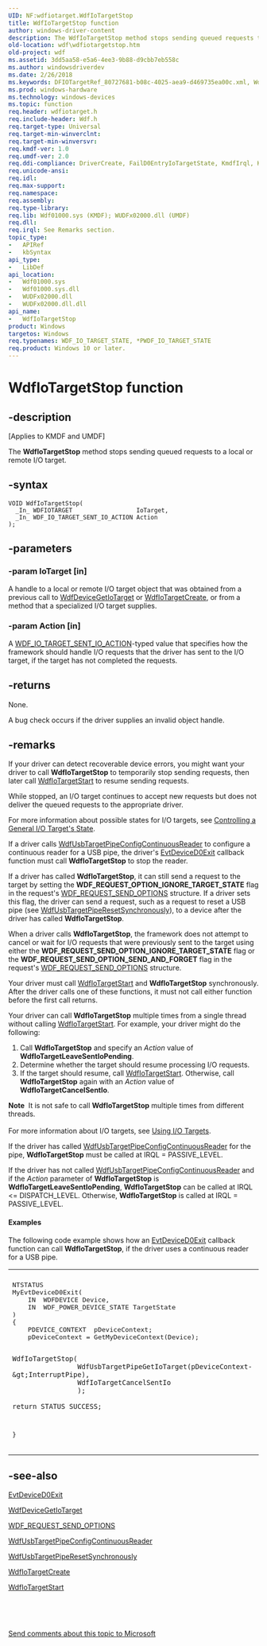 ```yaml
---
UID: NF:wdfiotarget.WdfIoTargetStop
title: WdfIoTargetStop function
author: windows-driver-content
description: The WdfIoTargetStop method stops sending queued requests to a local or remote I/O target.
old-location: wdf\wdfiotargetstop.htm
old-project: wdf
ms.assetid: 3dd5aa58-e5a6-4ee3-9b88-d9cbb7eb558c
ms.author: windowsdriverdev
ms.date: 2/26/2018
ms.keywords: DFIOTargetRef_80727681-b08c-4025-aea9-d469735ea00c.xml, WdfIoTargetStop, WdfIoTargetStop method, kmdf.wdfiotargetstop, wdf.wdfiotargetstop, wdfiotarget/WdfIoTargetStop
ms.prod: windows-hardware
ms.technology: windows-devices
ms.topic: function
req.header: wdfiotarget.h
req.include-header: Wdf.h
req.target-type: Universal
req.target-min-winverclnt: 
req.target-min-winversvr: 
req.kmdf-ver: 1.0
req.umdf-ver: 2.0
req.ddi-compliance: DriverCreate, FailD0EntryIoTargetState, KmdfIrql, KmdfIrql2
req.unicode-ansi: 
req.idl: 
req.max-support: 
req.namespace: 
req.assembly: 
req.type-library: 
req.lib: Wdf01000.sys (KMDF); WUDFx02000.dll (UMDF)
req.dll: 
req.irql: See Remarks section.
topic_type:
-	APIRef
-	kbSyntax
api_type:
-	LibDef
api_location:
-	Wdf01000.sys
-	Wdf01000.sys.dll
-	WUDFx02000.dll
-	WUDFx02000.dll.dll
api_name:
-	WdfIoTargetStop
product: Windows
targetos: Windows
req.typenames: WDF_IO_TARGET_STATE, *PWDF_IO_TARGET_STATE
req.product: Windows 10 or later.
---
```


# WdfIoTargetStop function


## -description


<p class="CCE_Message">[Applies to KMDF and UMDF]

The <b>WdfIoTargetStop</b> method stops sending queued requests to a local or remote I/O target.


## -syntax


````
VOID WdfIoTargetStop(
  _In_ WDFIOTARGET                  IoTarget,
  _In_ WDF_IO_TARGET_SENT_IO_ACTION Action
);
````


## -parameters




### -param IoTarget [in]

A handle to a local or remote I/O target object that was obtained from a previous call to <a href="..\wdfdevice\nf-wdfdevice-wdfdevicegetiotarget.md">WdfDeviceGetIoTarget</a> or <a href="..\wdfiotarget\nf-wdfiotarget-wdfiotargetcreate.md">WdfIoTargetCreate</a>, or from a method that a specialized I/O target supplies.


### -param Action [in]

A <a href="..\wudfddi_types\ne-wudfddi_types-_wdf_io_target_sent_io_action.md">WDF_IO_TARGET_SENT_IO_ACTION</a>-typed value that specifies how the framework should handle I/O requests that the driver has sent to the I/O target, if the target has not completed the requests.


## -returns



None.

A bug check occurs if the driver supplies an invalid object handle.






## -remarks



If your driver can detect recoverable device errors, you might want your driver to call <b>WdfIoTargetStop</b> to temporarily stop sending requests, then later call <a href="..\wdfiotarget\nf-wdfiotarget-wdfiotargetstart.md">WdfIoTargetStart</a> to resume sending requests.

While stopped, an I/O target continues to accept new requests but does not deliver the queued requests to the appropriate driver.

For more information about possible states for I/O targets, see <a href="https://msdn.microsoft.com/37f756bf-b655-428e-b72c-f86c71f1a2db">Controlling a General I/O Target's State</a>.

If a driver calls <a href="..\wdfusb\nf-wdfusb-wdfusbtargetpipeconfigcontinuousreader.md">WdfUsbTargetPipeConfigContinuousReader</a> to configure a continuous reader for a USB pipe, the driver's <a href="..\wdfdevice\nc-wdfdevice-evt_wdf_device_d0_exit.md">EvtDeviceD0Exit</a> callback function must call <b>WdfIoTargetStop</b> to stop the reader.

If a driver has called <b>WdfIoTargetStop</b>, it can still send a request to the target by setting the <b>WDF_REQUEST_OPTION_IGNORE_TARGET_STATE</b> flag in the request's <a href="..\wdfrequest\ns-wdfrequest-_wdf_request_send_options.md">WDF_REQUEST_SEND_OPTIONS</a> structure. If a driver sets this flag, the driver can send a request, such as a request to reset a USB pipe (see <a href="..\wdfusb\nf-wdfusb-wdfusbtargetpiperesetsynchronously.md">WdfUsbTargetPipeResetSynchronously</a>), to a device after the driver has called <b>WdfIoTargetStop</b>.

When a driver calls <b>WdfIoTargetStop</b>, the framework does not attempt to cancel or wait for I/O requests that were previously sent to the target using either the <b>WDF_REQUEST_SEND_OPTION_IGNORE_TARGET_STATE</b> flag or the <b>WDF_REQUEST_SEND_OPTION_SEND_AND_FORGET</b> flag in the request's <a href="..\wdfrequest\ns-wdfrequest-_wdf_request_send_options.md">WDF_REQUEST_SEND_OPTIONS</a> structure.

Your driver must call <a href="..\wdfiotarget\nf-wdfiotarget-wdfiotargetstart.md">WdfIoTargetStart</a> and <b>WdfIoTargetStop</b> synchronously. After the driver calls one of these functions, it must not call either function before the first call returns.

Your driver can call <b>WdfIoTargetStop</b> multiple times from a single thread without calling <a href="..\wdfiotarget\nf-wdfiotarget-wdfiotargetstart.md">WdfIoTargetStart</a>. For example, your driver might do the following:

<ol>
<li>
Call <b>WdfIoTargetStop</b> and specify an <i>Action</i> value of <b>WdfIoTargetLeaveSentIoPending</b>. 

</li>
<li>
Determine whether the target should resume processing I/O requests. 

</li>
<li>
If the target should resume, call <a href="..\wdfiotarget\nf-wdfiotarget-wdfiotargetstart.md">WdfIoTargetStart</a>. Otherwise, call <b>WdfIoTargetStop</b> again with an <i>Action</i> value of <b>WdfIoTargetCancelSentIo</b>. 

</li>
</ol>
<div class="alert"><b>Note</b>  It is not safe to call <b>WdfIoTargetStop</b> multiple times from different threads.</div>
<div> </div>
For more information about I/O targets, see <a href="https://msdn.microsoft.com/77fd1b64-c3a9-4e12-ac69-0e3725695795">Using I/O Targets</a>.

If the driver has called <a href="..\wdfusb\nf-wdfusb-wdfusbtargetpipeconfigcontinuousreader.md">WdfUsbTargetPipeConfigContinuousReader</a> for the pipe, <b>WdfIoTargetStop</b> must be called at IRQL = PASSIVE_LEVEL.

If the driver has not called <a href="..\wdfusb\nf-wdfusb-wdfusbtargetpipeconfigcontinuousreader.md">WdfUsbTargetPipeConfigContinuousReader</a> and if the <i>Action</i> parameter of <b>WdfIoTargetStop</b> is <b>WdfIoTargetLeaveSentIoPending</b>, <b>WdfIoTargetStop</b> can be called at IRQL &lt;= DISPATCH_LEVEL. Otherwise, <b>WdfIoTargetStop</b> is called at IRQL = PASSIVE_LEVEL. 


#### Examples

The following code example shows how an <a href="..\wdfdevice\nc-wdfdevice-evt_wdf_device_d0_exit.md">EvtDeviceD0Exit</a> callback function can call <b>WdfIoTargetStop</b>, if the driver uses a continuous reader for a USB pipe. 

<div class="code"><span codelanguage=""><table>
<tr>
<th></th>
</tr>
<tr>
<td>
<pre>NTSTATUS
MyEvtDeviceD0Exit(
    IN  WDFDEVICE Device,
    IN  WDF_POWER_DEVICE_STATE TargetState
)
{
    PDEVICE_CONTEXT  pDeviceContext;
    pDeviceContext = GetMyDeviceContext(Device);

    WdfIoTargetStop(
                    WdfUsbTargetPipeGetIoTarget(pDeviceContext-&gt;InterruptPipe),
                    WdfIoTargetCancelSentIo
                    );

    return STATUS_SUCCESS;
}</pre>
</td>
</tr>
</table></span></div>



## -see-also

<a href="..\wdfdevice\nc-wdfdevice-evt_wdf_device_d0_exit.md">EvtDeviceD0Exit</a>



<a href="..\wdfdevice\nf-wdfdevice-wdfdevicegetiotarget.md">WdfDeviceGetIoTarget</a>



<a href="..\wdfrequest\ns-wdfrequest-_wdf_request_send_options.md">WDF_REQUEST_SEND_OPTIONS</a>



<a href="..\wdfusb\nf-wdfusb-wdfusbtargetpipeconfigcontinuousreader.md">WdfUsbTargetPipeConfigContinuousReader</a>



<a href="..\wdfusb\nf-wdfusb-wdfusbtargetpiperesetsynchronously.md">WdfUsbTargetPipeResetSynchronously</a>



<a href="..\wdfiotarget\nf-wdfiotarget-wdfiotargetcreate.md">WdfIoTargetCreate</a>



<a href="..\wdfiotarget\nf-wdfiotarget-wdfiotargetstart.md">WdfIoTargetStart</a>



 

 

<a href="mailto:wsddocfb@microsoft.com?subject=Documentation%20feedback [wdf\wdf]:%20WdfIoTargetStop method%20 RELEASE:%20(2/26/2018)&amp;body=%0A%0APRIVACY STATEMENT%0A%0AWe use your feedback to improve the documentation. We don't use your email address for any other purpose, and we'll remove your email address from our system after the issue that you're reporting is fixed. While we're working to fix this issue, we might send you an email message to ask for more info. Later, we might also send you an email message to let you know that we've addressed your feedback.%0A%0AFor more info about Microsoft's privacy policy, see http://privacy.microsoft.com/en-us/default.aspx." title="Send comments about this topic to Microsoft">Send comments about this topic to Microsoft</a>

